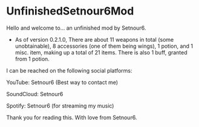 # UnfinishedSetnour6Mod
Hello and welcome to... an unfinished mod by Setnour6.

- As of version 0.2.1.0, There are about 11 weapons in total (some unobtainable), 8 accessories (one of them being wings), 1 potion, and 1 misc. item, making up a total of 21 items.
There is also 1 buff, granted from 1 potion.

I can be reached on the following social platforms:

YouTube: Setnour6 (Best way to contact me)

SoundCloud: Setnour6

Spotify: Setnour6 (for streaming my music)

Thank you for reading this.
With love from Setnour6.

